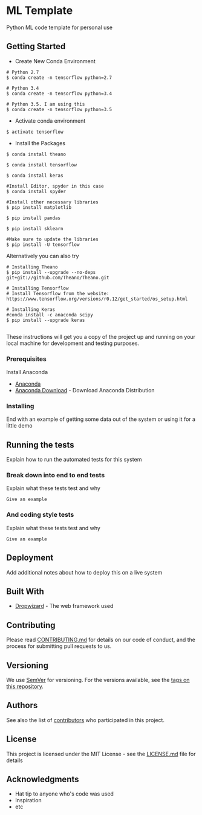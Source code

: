 # ML Template 
Python ML code template for personal use

## Getting Started

* Create New Conda Environment

```
# Python 2.7
$ conda create -n tensorflow python=2.7

# Python 3.4
$ conda create -n tensorflow python=3.4

# Python 3.5. I am using this
$ conda create -n tensorflow python=3.5

```

* Activate conda environment 

```
$ activate tensorflow
```

* Install the Packages

```
$ conda install theano 

$ conda install tensorflow 

$ conda install keras 

#Install Editor, spyder in this case
$ conda install spyder

#Install other necessary libraries 
$ pip install matplotlib 

$ pip install pandas 

$ pip install sklearn

#Make sure to update the libraries 
$ pip install -U tensorflow

```

Alternatively you can also try 

```
# Installing Theano
$ pip install --upgrade --no-deps git+git://github.com/Theano/Theano.git

# Installing Tensorflow
# Install Tensorflow from the website: https://www.tensorflow.org/versions/r0.12/get_started/os_setup.html

# Installing Keras
#conda install -c anaconda scipy
$ pip install --upgrade keras


``` 

These instructions will get you a copy of the project up and running on your local machine for development and testing purposes. 

### Prerequisites

Install Anaconda 

* [Anaconda](https://conda.io/docs/user-guide/install/index.html)
* [Anaconda Download](https://www.anaconda.com/download/) - Download Anaconda Distribution

### Installing


End with an example of getting some data out of the system or using it for a little demo

## Running the tests

Explain how to run the automated tests for this system

### Break down into end to end tests

Explain what these tests test and why

```
Give an example
```

### And coding style tests

Explain what these tests test and why

```
Give an example
```

## Deployment

Add additional notes about how to deploy this on a live system

## Built With

* [Dropwizard](http://www.dropwizard.io/1.0.2/docs/) - The web framework used

## Contributing

Please read [CONTRIBUTING.md](https://gist.github.com/PurpleBooth/b24679402957c63ec426) for details on our code of conduct, and the process for submitting pull requests to us.

## Versioning

We use [SemVer](http://semver.org/) for versioning. For the versions available, see the [tags on this repository](https://github.com/your/project/tags). 

## Authors

See also the list of [contributors](https://github.com/your/project/contributors) who participated in this project.

## License

This project is licensed under the MIT License - see the [LICENSE.md](LICENSE.md) file for details

## Acknowledgments

* Hat tip to anyone who's code was used
* Inspiration
* etc

